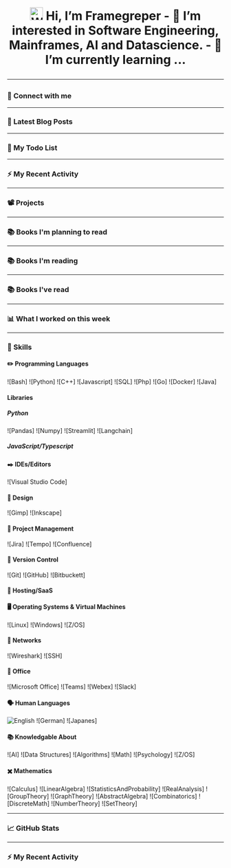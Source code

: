 <h1 align='center'>
    <img src='https://raw.githubusercontent.com/MartinHeinz/MartinHeinz/master/wave.gif' 
        alt='Waving hand animated gif'
        height='30px'
        width='30px' />
 Hi, I’m Framegreper
- 👀 I’m interested in Software Engineering, Mainframes, AI and Datascience.
- 🌱 I’m currently learning ...

---
### 🔗 Connect with me

---

### 📕 Latest Blog Posts
<!-- BLOG-POST-LIST:START -->
<!-- BLOG-POST-LIST:END -->
---

### 📝 My Todo List

<!-- TODO-IST:START -->
<!-- TODO-IST:END -->

---

### ⚡ My Recent Activity

<!--START_SECTION:activity-->
<!--END_SECTION:activity-->

---

### 📽️ Projects

<!-- PROJECTS:START -->
<!-- PROJECTS:END -->

---

### 📚 Books I'm planning to read

<!-- GOODREADS-FUTURE-READ-LIST:START -->
<!-- GOODREADS-FUTURE-READ-LIST:END -->

---

### 📚 Books I'm reading

<!-- GOODREADS-LIST:START -->
<!-- GOODREADS-LIST:END -->

---

### 📚 Books I've read

<!-- GOODREADS-READ-LIST:START -->
<!-- GOODREADS-READ-LIST:END -->
---

### 📊 What I worked on this week
---

### 🔧 Skills

#### ✏️ Programming Languages

![Bash]
![Python]
![C++]
![Javascript]
![SQL]
![Php]
![Go]
![Docker]
![Java]

#### Libraries

##### Python
![Pandas]
![Numpy]
![Streamlit]
![Langchain]

##### JavaScript/Typescript

#### ✒️ IDEs/Editors
![Visual Studio Code]

#### 🎨 Design
![Gimp]
![Inkscape]

#### 📑 Project Management
![Jira]
![Tempo]
![Confluence]

#### 🔢 Version Control

![Git]
![GitHub]
![Bitbuckett]

#### 🎈 Hosting/SaaS

#### 🖥️ Operating Systems & Virtual Machines

![Linux]
![Windows]
![Z/OS]

#### 🔌 Networks

![Wireshark]
![SSH]

#### 🏢 Office

![Microsoft Office]
![Teams]
![Webex]
![Slack]

#### 🗣️ Human Languages
![English]()
![German]
![Japanes]

#### 📚 Knowledgable About
![AI]
![Data Structures]
![Algorithms]
![Math]
![Psychology]
![Z/OS]

#### ✖️ Mathematics

![Calculus]
![LinearAlgebra]
![StatisticsAndProbability]
![RealAnalysis]
![GroupTheory]
![GraphTheory]
![AbstractAlgebra]
![Combinatorics]
![DiscreteMath]
![NumberTheory]
![SetTheory]

---

### 📈 GitHub Stats

---

### ⚡ My Recent Activity

<!---
Framegreper/Framegreper is a ✨ special ✨ repository because its `README.md` (this file) appears on your GitHub profile.
You can click the Preview link to take a look at your changes.
--->
